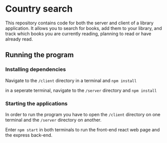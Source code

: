 # Country search

This repository contains code for both the server and client of a library application. It allows you to search for books, add them to your library, and track which books you are currently reading, planning to read or have already read.

## Running the program

### Installing dependencies

Navigate to the `/client` directory in a terminal and
`npm install`

in a seperate terminal, navigate to the `/server` directory and
`npm install`

### Starting the applications

In order to run the program you have to open the `/client` directory on one terminal and the `/server` directory on another.

Enter `npm start` in both terminals to run the front-end react web page and the express back-end.
